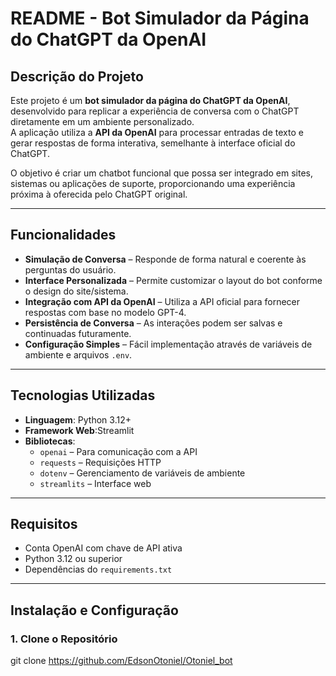 # README - Bot Simulador da Página do ChatGPT da OpenAI

## Descrição do Projeto
Este projeto é um **bot simulador da página do ChatGPT da OpenAI**, desenvolvido para replicar a experiência de conversa com o ChatGPT diretamente em um ambiente personalizado.  
A aplicação utiliza a **API da OpenAI** para processar entradas de texto e gerar respostas de forma interativa, semelhante à interface oficial do ChatGPT.

O objetivo é criar um chatbot funcional que possa ser integrado em sites, sistemas ou aplicações de suporte, proporcionando uma experiência próxima à oferecida pelo ChatGPT original.

---

## Funcionalidades
- **Simulação de Conversa** – Responde de forma natural e coerente às perguntas do usuário.  
- **Interface Personalizada** – Permite customizar o layout do bot conforme o design do site/sistema.  
- **Integração com API da OpenAI** – Utiliza a API oficial para fornecer respostas com base no modelo GPT-4.  
- **Persistência de Conversa** – As interações podem ser salvas e continuadas futuramente.  
- **Configuração Simples** – Fácil implementação através de variáveis de ambiente e arquivos `.env`.  

---

## Tecnologias Utilizadas
- **Linguagem**: Python 3.12+  
- **Framework Web**:Streamlit 
- **Bibliotecas**:  
  - `openai` – Para comunicação com a API  
  - `requests` – Requisições HTTP  
  - `dotenv` – Gerenciamento de variáveis de ambiente  
  - `streamlits` – Interface web  

---

## Requisitos
- Conta OpenAI com chave de API ativa  
- Python 3.12 ou superior  
- Dependências do `requirements.txt`  

---

## Instalação e Configuração

### 1. Clone o Repositório

git clone https://github.com/EdsonOtoniel/Otoniel_bot


